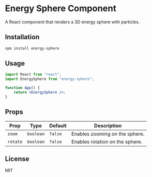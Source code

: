# Energy Sphere Component

A React component that renders a 3D energy sphere with particles.

## Installation

```bash
npm install energy-sphere
```

## Usage

```jsx
import React from "react";
import EnergySphere from "energy-sphere";

function App() {
    return <EnergySphere />;
}
```

## Props

| Prop | Type | Default | Description |
| --- | --- | --- | --- |
| `zoom` | `boolean` | `false` | Enables zooming on the sphere. |
| `rotate` | `boolean` | `false` | Enables rotation on the sphere. |

## License

MIT